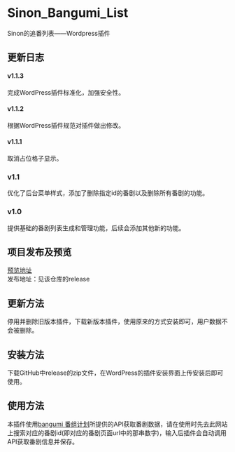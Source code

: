 # Sinon_Bangumi_List
Sinon的追番列表——Wordpress插件

## 更新日志
#### v1.1.3
完成WordPress插件标准化，加强安全性。
#### v1.1.2
根据WordPress插件规范对插件做出修改。
#### v1.1.1
取消占位格子显示。
### v1.1
优化了后台菜单样式，添加了删除指定id的番剧以及删除所有番剧的功能。
### v1.0
提供基础的番剧列表生成和管理功能，后续会添加其他新的功能。

## 项目发布及预览
[预览地址](https://sinon.top/bangumi)  
发布地址：见该仓库的release  

## 更新方法
停用并删除旧版本插件，下载新版本插件，使用原来的方式安装即可，用户数据不会被删除。

## 安装方法
下载GitHub中release的zip文件，在WordPress的插件安装界面上传安装后即可使用。

## 使用方法
本插件使用[bangumi 番组计划](http://bgm.tv/)所提供的API获取番剧数据，请在使用时先去此网站上搜索对应的番剧id(即对应的番剧页面url中的那串数字)，输入后插件会自动调用API获取番剧信息并保存。
